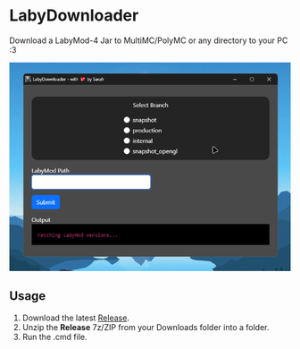 # LabyDownloader
Download a LabyMod-4 Jar to MultiMC/PolyMC or any directory to your PC :3

![](Files/k8KJLClAlH.gif)

## Usage

1. Download the latest [Release](https://github.com/PrincessAkira/labydownloader/releases).
2. Unzip the **Release** 7z/ZIP from your Downloads folder into a folder.
3. Run the .cmd file.
